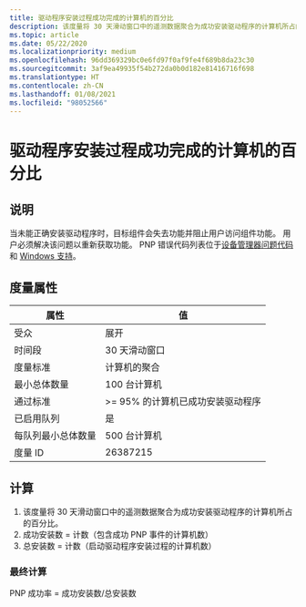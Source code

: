 ```yaml
---
title: 驱动程序安装过程成功完成的计算机的百分比
description: 该度量将 30 天滑动窗口中的遥测数据聚合为成功安装驱动程序的计算机所占的百分比
ms.topic: article
ms.date: 05/22/2020
ms.localizationpriority: medium
ms.openlocfilehash: 96dd369329bc0e6fd97f0af9fe4f689b8da23c30
ms.sourcegitcommit: 3af9ea49935f54b272da0b0d182e81416716f698
ms.translationtype: HT
ms.contentlocale: zh-CN
ms.lasthandoff: 01/08/2021
ms.locfileid: "98052566"
---
```

# <a name="percent-of-machines-where-the-driver-install-process-completes-successfully"></a>驱动程序安装过程成功完成的计算机的百分比

## <a name="description"></a>说明

当未能正确安装驱动程序时，目标组件会失去功能并阻止用户访问组件功能。 用户必须解决该问题以重新获取功能。 PNP 错误代码列表位于[设备管理器问题代码](../install/device-manager-error-messages.md)和 [Windows 支持](https://support.microsoft.com/help/310123/error-codes-in-device-manager-in-windows)。

## <a name="measure-attributes"></a>度量属性

|属性|值|
|----|----|
|受众|展开|
|时间段|30 天滑动窗口|
|度量标准|计算机的聚合|
|最小总体数量|100 台计算机|
|通过标准|>= 95% 的计算机已成功安装驱动程序|
|已启用队列|是|
|每队列最小总体数量|500 台计算机|
|度量 ID|26387215|

## <a name="calculation"></a>计算

1. 该度量将 30 天滑动窗口中的遥测数据聚合为成功安装驱动程序的计算机所占的百分比。
2. 成功安装数 = 计数（包含成功 PNP 事件的计算机数）
3. 总安装数 = 计数（启动驱动程序安装过程的计算机数）

### <a name="final-calculation"></a>最终计算

PNP 成功率 = 成功安装数/总安装数
